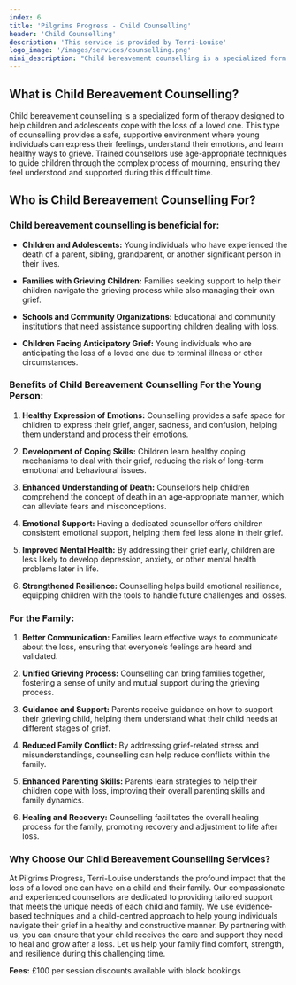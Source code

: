 ```yaml
---
index: 6
title: 'Pilgrims Progress - Child Counselling'
header: 'Child Counselling'
description: 'This service is provided by Terri-Louise'
logo_image: '/images/services/counselling.png'
mini_description: "Child bereavement counselling is a specialized form of therapy designed to help children and adolescents cope with the loss of a loved one. This type of counselling provides a safe, supportive environment where young individuals can express their feelings, understand their emotions, and learn healthy ways to grieve. Trained counsellors use age-appropriate techniques to guide children through the complex process of mourning, ensuring they feel understood and supported during this difficult time. "
---
```


## What is Child Bereavement Counselling? 

Child bereavement counselling is a specialized form of therapy designed to help children and adolescents cope with the loss of a loved one. This type of counselling provides a safe, supportive environment where young individuals can express their feelings, understand their emotions, and learn healthy ways to grieve. Trained counsellors use age-appropriate techniques to guide children through the complex process of mourning, ensuring they feel understood and supported during this difficult time. 

## Who is Child Bereavement Counselling For? 
### Child bereavement counselling is beneficial for: 

- **Children and Adolescents:** Young individuals who have experienced the death of a parent, sibling, grandparent, or another significant person in their lives. 

- **Families with Grieving Children:** Families seeking support to help their children navigate the grieving process while also managing their own grief. 

- **Schools and Community Organizations:** Educational and community institutions that need assistance supporting children dealing with loss. 

- **Children Facing Anticipatory Grief:** Young individuals who are anticipating the loss of a loved one due to terminal illness or other circumstances. 

### Benefits of Child Bereavement Counselling For the Young Person: 

1. **Healthy Expression of Emotions:** Counselling provides a safe space for children to express their grief, anger, sadness, and confusion, helping them understand and process their emotions. 

2. **Development of Coping Skills:** Children learn healthy coping mechanisms to deal with their grief, reducing the risk of long-term emotional and behavioural issues. 

3. **Enhanced Understanding of Death:** Counsellors help children comprehend the concept of death in an age-appropriate manner, which can alleviate fears and misconceptions. 

4. **Emotional Support:** Having a dedicated counsellor offers children consistent emotional support, helping them feel less alone in their grief. 

5. **Improved Mental Health:** By addressing their grief early, children are less likely to develop depression, anxiety, or other mental health problems later in life. 

6. **Strengthened Resilience:** Counselling helps build emotional resilience, equipping children with the tools to handle future challenges and losses. 

### For the Family: 

1. **Better Communication:** Families learn effective ways to communicate about the loss, ensuring that everyone’s feelings are heard and validated. 

2. **Unified Grieving Process:** Counselling can bring families together, fostering a sense of unity and mutual support during the grieving process. 

3. **Guidance and Support:** Parents receive guidance on how to support their grieving child, helping them understand what their child needs at different stages of grief. 

4. **Reduced Family Conflict:** By addressing grief-related stress and misunderstandings, counselling can help reduce conflicts within the family. 

5. **Enhanced Parenting Skills:** Parents learn strategies to help their children cope with loss, improving their overall parenting skills and family dynamics. 

6. **Healing and Recovery:** Counselling facilitates the overall healing process for the family, promoting recovery and adjustment to life after loss. 

### Why Choose Our Child Bereavement Counselling Services? 

At Pilgrims Progress, Terri-Louise understands the profound impact that the loss of a loved one can have on a child and their family. Our compassionate and experienced counsellors are dedicated to providing tailored support that meets the unique needs of each child and family. We use evidence-based techniques and a child-centred approach to help young individuals navigate their grief in a healthy and constructive manner. By partnering with us, you can ensure that your child receives the care and support they need to heal and grow after a loss. Let us help your family find comfort, strength, and resilience during this challenging time. 

 
**Fees:** £100 per session discounts available with block bookings